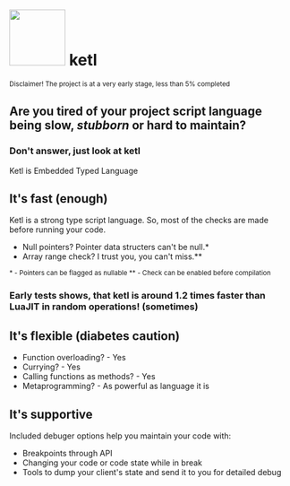 # <img src="https://github.com/BatonNeTot/ketl_core/blob/main/logo.png?" width="100"/> ketl
<sup> 
Disclaimer!
The project is at a very early stage, less than 5% completed
</sup>

## Are you tired of your project script language being **slow**, *stubborn* or hard to maintain?

### Don't answer, just look at ketl

Ketl is Embedded Typed Language


## It's fast (enough)

Ketl is a strong type script language. So, most of the checks are made before running your code.
* Null pointers? Pointer data structers can't be null.*
* Array range check? I trust you, you can't miss.**

<sup> 
* - Pointers can be flagged as nullable
** - Check can be enabled before compilation
</sup>

### Early tests shows, that ketl is around 1.2 times faster than LuaJIT in random operations! (sometimes)

## It's flexible (diabetes caution)

* Function overloading?         - Yes
* Currying?                     - Yes
* Calling functions as methods? - Yes
* Metaprogramming?              - As powerful as language it is

## It's supportive

Included debuger options help you maintain your code with:

* Breakpoints through API
* Changing your code or code state while in break
* Tools to dump your client's state and send it to you for detailed debug 
